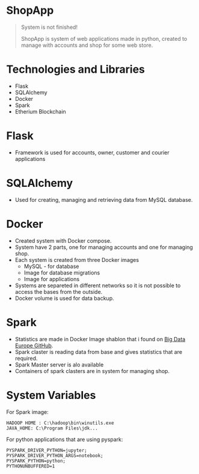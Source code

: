 # ShopApp
> System is not finished!
> 
> ShopApp is system of web applications made in python, created to manage with accounts and shop for some web store.
# Technologies and Libraries
- Flask
- SQLAlchemy
- Docker
- Spark
- Etherium Blockchain
# Flask
- Framework is used for accounts, owner, customer and courier applications
# SQLAlchemy
- Used for creating, managing and retrieving data from MySQL database.
# Docker
- Created system with Docker compose.
- System have 2 parts, one for managing accounts and one for managing shop.
- Each system is created from three Docker images
  - MySQL - for database
  - Image for database migrations
  - Image for applications
- Systems are separeted in different networks so it is not possible to access the bases from the outside.
- Docker volume is used for data backup.
# Spark
- Statistics are made in Docker Image shablon that i found on [Big Data Europe GitHub](https://github.com/big-data-europe/docker-spark).
- Spark claster is reading data from base and gives statistics that are required.
- Spark Master server is alo available
- Containers of spark clasters are in system for managing shop.
# System Variables
For Spark image:
```
HADOOP HOME : C:\hadoop\bin\winutils.exe
JAVA_HOME: C:\Program Files\jdk...
```
For python applications that are using pyspark:
```
PYSPARK_DRIVER_PYTHON=jupyter;
PYSPARK_DRIVER_PYTHON_ARGS=notebook;
PYSPARK_PYTHON=python;
PYTHONUNBUFFERED=1
```
